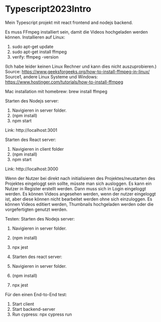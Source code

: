 # Typescript2023Intro
Mein Typescript projekt mit react frontend and nodejs backend. 

Es muss FFmpeg installiert sein, damit die Videos hochgeladen werden können. 
Installieren auf Linux:
1. sudo apt-get update
2. sudo apt-get install ffmpeg
3. verify: ffmpeg -version

(Ich habe leider keinen Linux Rechner und kann dies nicht auszuprobieren.)
Source: https://www.geeksforgeeks.org/how-to-install-ffmpeg-in-linux/
Source1, andere Linux Systeme und Windows: https://www.hostinger.com/tutorials/how-to-install-ffmpeg


Mac installation mit homebrew: 
brew install ffmpeg


Starten des Nodejs server:
1. Navigieren in server folder.
2. (npm install)
3. npm start

Link: http://localhost:3001

Starten des React server:
1. Navigieren in client folder
2. (npm install)
3. npm start

Link: http://localhost:3000

Wenn der Nutzer bei direkt nach initialisieren des Projektes/neustarten des Projektes eingeloggt sein sollte, müsste man sich ausloggen.
Es kann ein Nutzer in Register erstellt werden. Dann muss sich in Login eingeloggt werden. Es können Videos angesehen werden, wenn der nutzer eingeloggt ist, aber diese können nicht bearbeitet werden ohne sich einzuloggen.
Es können Videos editiert werden, Thumbnails hochgeladen werden oder die vorgefertigten genutzt werden. 

Testen:
Starten des Nodejs server:
1. Navigieren in server folder.
2. (npm install)
3. npx jest

4. Starten des react server:
1. Navigieren in server folder.
2. (npm install)
3. npx jest


Für den einen End-to-End test:
1. Start client 
2. Start backend-server
3. Run cypress: npx cypress run
